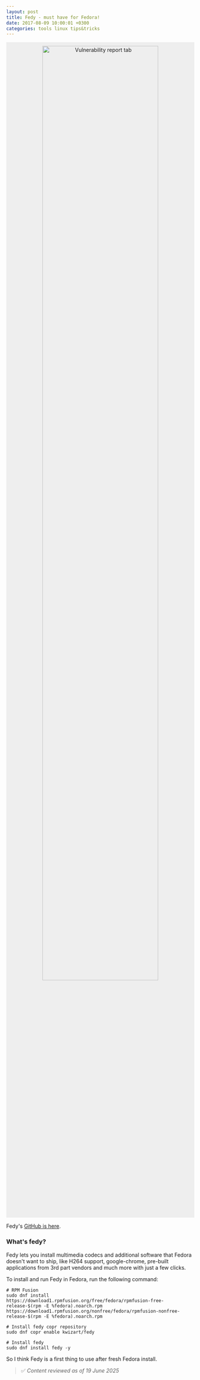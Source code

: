 ```yaml
---
layout: post
title: Fedy - must have for Fedora!
date: 2017-08-09 10:00:01 +0300
categories: tools linux tips&tricks
---
```


<div style="text-align: center; background-color: #eee; padding: 10px;">
  <img src="{{ site.baseurl }}/images/fedy.png" alt="Vulnerability report tab" title="Vulnerability report tab" width="80%">
</div>

Fedy's [GitHub is here](https://github.com/rpmfusion-infra/fedy).

### What's fedy? 

Fedy lets you install multimedia codecs and additional software that Fedora doesn't want to ship, like H264 support, google-chrome, pre-built applications from 3rd part vendors and much more with just a few clicks.

To install and run Fedy in Fedora, run the following command:

```
# RPM Fusion
sudo dnf install https://download1.rpmfusion.org/free/fedora/rpmfusion-free-release-$(rpm -E %fedora).noarch.rpm https://download1.rpmfusion.org/nonfree/fedora/rpmfusion-nonfree-release-$(rpm -E %fedora).noarch.rpm

# Install fedy copr repository
sudo dnf copr enable kwizart/fedy

# Install fedy
sudo dnf install fedy -y
```

So I think Fedy is a first thing to use after fresh Fedora install.

> ✅ *Content reviewed as of 19 June 2025*